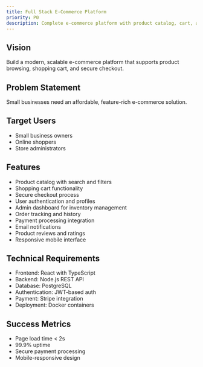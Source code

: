 ```yaml
---
title: Full Stack E-Commerce Platform
priority: P0
description: Complete e-commerce platform with product catalog, cart, and checkout
---
```


## Vision
Build a modern, scalable e-commerce platform that supports product browsing, shopping cart, and secure checkout.

## Problem Statement
Small businesses need an affordable, feature-rich e-commerce solution.

## Target Users
- Small business owners
- Online shoppers
- Store administrators

## Features
- Product catalog with search and filters
- Shopping cart functionality
- Secure checkout process
- User authentication and profiles
- Admin dashboard for inventory management
- Order tracking and history
- Payment processing integration
- Email notifications
- Product reviews and ratings
- Responsive mobile interface

## Technical Requirements
- Frontend: React with TypeScript
- Backend: Node.js REST API
- Database: PostgreSQL
- Authentication: JWT-based auth
- Payment: Stripe integration
- Deployment: Docker containers

## Success Metrics
- Page load time < 2s
- 99.9% uptime
- Secure payment processing
- Mobile-responsive design
